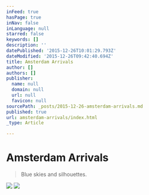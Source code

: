 ```yaml
---
inFeed: true
hasPage: true
inNav: false
inLanguage: null
starred: false
keywords: []
description: ''
datePublished: '2015-12-26T10:01:29.793Z'
dateModified: '2015-12-26T09:42:40.694Z'
title: Amsterdam Arrivals
author: []
authors: []
publisher:
  name: null
  domain: null
  url: null
  favicon: null
sourcePath: _posts/2015-12-26-amsterdam-arrivals.md
published: true
url: amsterdam-arrivals/index.html
_type: Article

---
```

# **Amsterdam Arrivals**

> Blue skies and silhouettes.

![](https://imgflo.herokuapp.com/graph/vahj1ThiexotieMo/7de32460395b0ccf13165ea23fba8689/passthrough.jpg?height=326&input=https%3A%2F%2Fs3-us-west-2.amazonaws.com%2Fthe-grid-img%2Fp%2F013d2292aab92c635f178f85cc8adcb0c9994736.jpg&width=750)
![](https://the-grid-user-content.s3-us-west-2.amazonaws.com/6470199f-d304-4a32-a07b-6dc77fa3f8cd.jpg)
